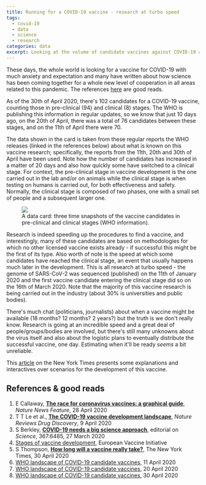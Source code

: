 ```yaml
---
title: Running for a COVID-19 vaccine - research at turbo speed
tags:
  - covid-19
  - data
  - science
  - research
categories: data
excerpt: Looking at the volume of candidate vaccines against COVID-19 and their progress in pre-clinical and clinical phases, in time
---
```


These days, the whole world is looking for a vaccine for COVID-19 with much anxiety and expectation and many have written about how science has been coming together for a whole new level of cooperation in all areas related to this pandemic. The references [here](#references--good-reads) are good reads.

As of the 30th of April 2020, there's 102 candidates for a COVID-19 vaccine, counting those in pre-clinical (94) and clinical (8) stages. The WHO is publishing this information in regular updates, so we know that just 10 days ago, on the 20th of April, there was a total of 76 candidates between these stages, and on the 11th of April there were 70.

The data shown in the card is taken from these regular reports the WHO releases (linked in the references below) about what is known on this vaccine research; specifically, the reports from the 11th, 20th and 30th of April have been used. Note how the number of candidates has increased in a matter of 20 days and also how quickly some have switched to a clinical stage. For context, the pre-clinical stage in vaccine development is the one carried out in the lab and/or on animals while the clinical stage is when testing on humans is carried out, for both effectiveness and safety. Normally, the clinical stage is composed of two phases, one with a small set of people and a subsequent larger one.

<figure class="responsive">
  <img src="{{ site.url }}{{site.posts_images_path}}covid19-vaccine-run.jpg">
  <figcaption>A data card: three time snapshots of the vaccine candidates in pre-clinical and clinical stages (WHO information).</figcaption>
</figure>

Research is indeed speeding up the procedures to find a vaccine, and interestingly, many of these candidates are based on methodologies for which no other licensed vaccine exists already - if successful this might be the first of its type. Also worth of note is the speed at which some candidates have reached the clinical stage, an event that usually happens much later in the development. This is all research at turbo speed - the genome of SARS-CoV-2 was sequenced (published) on the 11th of January 2020 and the first vaccine candidate entering the clinical stage did so on the 16th of March 2020. Note that the majority of this vaccine research is being carried out in the industry (about 30% is universities and public bodies).

There's much chat (politicians, journalists) about when a vaccine might be available (18 months? 12 months? 2 years?) but the truth is we don't really know. Research is going at an incredible speed and a great deal of people/groups/bodies are involved, but there's still many unknowns about the virus itself and also about the logistic plans to eventually distribute the successful vaccine, one day. Estimating when it'll be ready _seems_ a bit unreliable.

This [article](https://www.nytimes.com/interactive/2020/04/30/opinion/coronavirus-covid-vaccine.html) on the New York Times presents some explanations and interactives over scenarios for the development of this vaccine.

## References & good reads

1. E Callaway, [**The race for coronavirus vaccines: a graphical guide**](https://www.nature.com/articles/d41586-020-01221-y), _Nature News Feature_, 28 April 2020
2. T T Le et al., [**The COVID-19 vaccine development landscape**](https://www.nature.com/articles/d41573-020-00073-5), _Nature Reviews Drug Discovery_, 9 April 2020
3. S Berkley, [**COVID-19 needs a big science approach**](https://science.sciencemag.org/content/367/6485/1407.full), editorial on _Science_, 367:6485, 27 March 2020
4. [Stages of vaccine development](http://www.euvaccine.eu/vaccines-diseases/vaccines/stages-development), European Vaccine Initiative
5. S Thompson, [**How long will a vaccine really take?**](https://www.nytimes.com/interactive/2020/04/30/opinion/coronavirus-covid-vaccine.html), The New York Times, 30 April 2020
6. [WHO landscape of COVID-19 candidate vaccines](https://www.who.int/blueprint/priority-diseases/key-action/Novel_Coronavirus_Landscape_nCoV_11April2020.PDF), 11 April 2020
7. [WHO landscape of COVID-19 candidate vaccines](https://www.who.int/blueprint/priority-diseases/key-action/novel-coronavirus-landscape-ncov.pdf), 20 April 2020
8. [WHO landscape of COVID-19 candidate vaccines](https://www.who.int/who-documents-detail/draft-landscape-of-covid-19-candidate-vaccines), 30 April 2020
